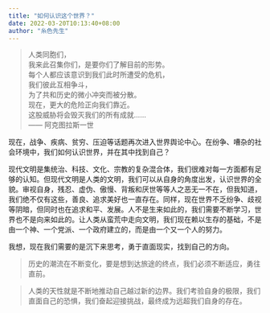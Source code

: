 ```yaml
---
title: "如何认识这个世界？"
date: 2022-03-20T10:13:40+08:00
author: "糸色先生"
---
```


> 人类同胞们，  
> 我来此召集你们，是要你们了解目前的形势。  
> 每个人都应该意识到我们此时所遭受的危机，  
> 我们彼此互相争斗，  
> 为了共和历史的微小冲突而被分散。  
> 现在，更大的危险正向我们靠近。  
> 这股威胁将会毁灭我们的所有成就……  
> —— 阿克图拉斯一世

现在，战争、疾病、贫穷、压迫等话题再次进入世界舆论中心。在纷争、嘈杂的社会环境中，我们如何认识世界，并在其中找到自己？

现代文明是集统治、科技、文化、宗教的复杂混合体，我们很难对每一方面都有足够的认知。但现代文明是人类的文明，我们可以从自身的角度出发，认识世界的全貌。审视自身，残忍、虚伪、傲慢、背叛和厌世等等人之恶无一不在，但我知道，我们绝不仅有这些，善良、追求美好也一直存在。同样，现在世界不乏纷争、歧视等阴暗，但同时也在追求和平、发展。人不是生来如此的，我们需要不断学习，世界也不是向来如此的。让人类从蛮荒中走向文明，我们现在赖以生存的基础，不是由一个神、一个党派、一个政府建立的，而是由一个又一个人的努力。

我想，现在我们需要的是沉下来思考，勇于直面现实，找到自己的方向。

> 历史的潮流在不断变化，要是想到达旅途的终点，我们必须不断适应，勇往直前。

> 人类的天性就是不断地推动自己越过新的边界。我们考验自身的极限，我们直面自己的恐惧，我们奋起迎接挑战，最终成为远超我们自身的存在。